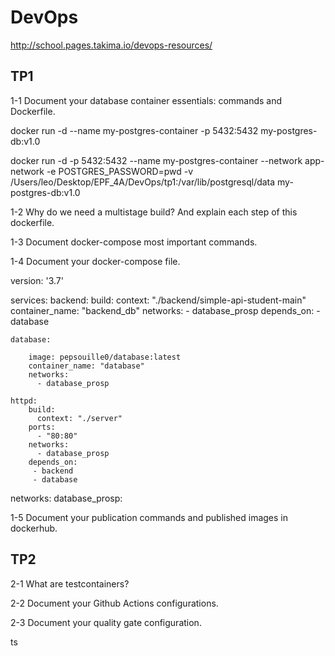 # DevOps
http://school.pages.takima.io/devops-resources/

## TP1


1-1 Document your database container essentials: commands and Dockerfile.

docker run -d --name my-postgres-container -p 5432:5432 my-postgres-db:v1.0

docker run -d -p 5432:5432 --name my-postgres-container --network app-network -e POSTGRES_PASSWORD=pwd -v /Users/leo/Desktop/EPF_4A/DevOps/tp1:/var/lib/postgresql/data my-postgres-db:v1.0



1-2 Why do we need a multistage build? And explain each step of this dockerfile.


1-3 Document docker-compose most important commands. 


1-4 Document your docker-compose file.

version: '3.7'

services:
    backend:
        build:
          context: "./backend/simple-api-student-main"
        container_name: "backend_db"
        networks:
          - database_prosp
        depends_on:
          - database


    database:
        
        image: pepsouille0/database:latest
        container_name: "database"
        networks:
          - database_prosp

    httpd:
        build:
          context: "./server"
        ports:
          - "80:80"
        networks:
          - database_prosp
        depends_on:
         - backend
         - database

networks:
    database_prosp:



1-5 Document your publication commands and published images in dockerhub.



## TP2

2-1 What are testcontainers?

2-2 Document your Github Actions configurations.

2-3 Document your quality gate configuration.


ts